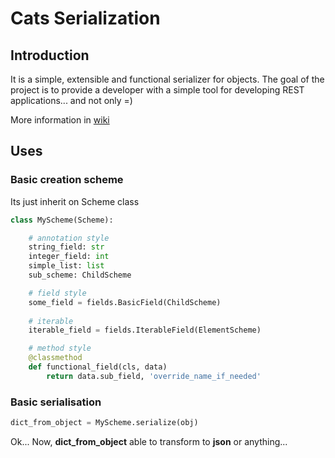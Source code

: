 Cats Serialization
==================
 
## Introduction
 
It is a simple, extensible and functional serializer for objects.
The goal of the project is to provide a developer with a simple tool for developing REST applications... and not only =)

More information in [wiki](http://git.vovikilelik.com/Clu/cats-serialization-10/wiki)

## Uses

### Basic creation scheme

Its just inherit on Scheme class

```python
class MyScheme(Scheme):

    # annotation style
    string_field: str
    integer_field: int
    simple_list: list
    sub_scheme: ChildScheme

    # field style
    some_field = fields.BasicField(ChildScheme)
    
    # iterable
    iterable_field = fields.IterableField(ElementScheme)

    # method style
    @classmethod
    def functional_field(cls, data)
        return data.sub_field, 'override_name_if_needed'
```

### Basic serialisation

```python
dict_from_object = MyScheme.serialize(obj)
```

Ok... Now, **dict_from_object** able to transform to **json** or anything...